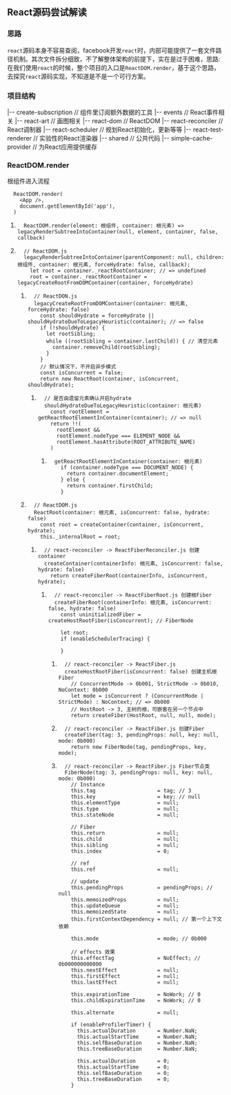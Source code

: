 ## React源码尝试解读

### 思路
  ```react```源码本身不容易查阅，facebook开发```react```时，内部可能提供了一套文件路径机制。其次文件拆分细致，不了解整体架构的前提下，实在是过于困难，思路: 在我们使用```react```的时候，整个项目的入口是```ReactDOM.render```，基于这个思路，去探究```react```源码实现，不知道是不是一个可行方案。

### 项目结构

|-- create-subscription   // 组件里订阅额外数据的工具
|-- events                // React事件相关
|-- react-art             // 画图相关
|-- react-dom             // ReactDOM
|-- react-reconciler      // React调制器
|-- react-scheduler       // 规划React初始化，更新等等
|-- react-test-renderer   // 实验性的React渲染器
|-- shared                // 公共代码
|-- simple-cache-provider // 为React应用提供缓存

### ReactDOM.render

根组件进入流程

```
  ReactDOM.render(
    <App />,
    document.getElementById('app'),
  )
```

1.  ```
      ReactDOM.render(element: 根组件, container: 根元素) => legacyRenderSubtreeIntoContainer(null, element, container, false, callback)
    ```
2.  ```
      // ReactDOM.js
      legacyRenderSubtreeIntoContainer(parentComponent: null, children: 根组件, container: 根元素, forceHydrate: false, callback);
        let root = container._reactRootContainer; // => undefined
        root = container._reactRootContainer = legacyCreateRootFromDOMContainer(container, forceHydrate)
    ```
    1.  ```
          // ReactDON.js
          legacyCreateRootFromDOMContainer(container: 根元素, forceHydrate: false)
            const shouldHydrate = forceHydrate || shouldHydrateDueToLegacyHeuristic(container); // => false
            if (!shouldHydrate) {
              let rootSibling;
              while ((rootSibling = container.lastChild)) { // 清空元素
                container.removeChild(rootSibling);
              }
            }
            // 默认情况下，不开启异步模式
            const isConcurrent = false;
            return new ReactRoot(container, isConcurrent, shouldHydrate);
        ```

        1.  ```
              // 是否由遗留元素确认开启hydrate
              shouldHydrateDueToLegacyHeuristic(container: 根元素)
                const rootElement = getReactRootElementInContainer(container); // => null
                return !!(
                  rootElement &&
                  rootElement.nodeType === ELEMENT_NODE &&
                  rootElement.hasAttribute(ROOT_ATTRIBUTE_NAME)
                )

            ```

            1.  ```
                  getReactRootElementInContainer(container: 根元素)
                    if (container.nodeType === DOCUMENT_NODE) {
                      return container.documentElement;
                    } else {
                      return container.firstChild;
                    }
                ```
    2.  ```
          // ReactDOM.js
          ReactRoot(container: 根元素, isConcurrent: false, hydrate: false)
            const root = createContainer(container, isConcurrent, hydrate);
            this._internalRoot = root;
        ```

        1.  ```
              // react-reconciler -> ReactFiberReconciler.js 创建container
              createContainer(containerInfo: 根元素, isConcurrent: false, hydrate: false)
                return createFiberRoot(containerInfo, isConcurrent, hydrate);
            ```

            1.  ```
                  // react-reconciler -> ReactFiberRoot.js 创建根Fiber
                  createFiberRoot(containerInfo: 根元素, isConcurrent: false, hydrate: false)
                    const uninitializedFiber = createHostRootFiber(isConcurrent); // FiberNode

                    let root;
                    if (enableSchedulerTracing) {

                    }

                ```

                1.  ```
                      // react-reconciler -> ReactFiber.js
                      createHostRootFiber(isConcurrent: false) 创建主机根Fiber
                        // ConcurrentMode -> 0b001, StrictMode -> 0b010, NoContext: 0b000
                        let mode = isConcurrent ? (ConcurrentMode | StrictMode) : NoContext; // => 0b000
                        // HostRoot -> 3, 主树的根，可嵌套在另一个节点中
                        return createFiber(HostRoot, null, null, mode);
                    ```
                2.  ```
                      // react-reconciler -> ReactFiber.js 创建Fiber
                      createFiber(tag: 3, pendingProps: null, key: null, mode: 0b000)
                        return new FiberNode(tag, pendingProps, key, mode);
                    ```
                3.  ```
                      // react-reconciler -> ReactFiber.js Fiber节点类
                      FiberNode(tag: 3, pendingProps: null, key: null, mode: 0b000)
                        // Instance
                        this.tag                    = tag; // 3
                        this.key                    = key; // null
                        this.elementType            = null;
                        this.type                   = null;
                        this.stateNode              = null;

                        // Fiber
                        this.return                 = null;
                        this.child                  = null;
                        this.sibling                = null;
                        this.index                  = 0;
                        
                        // ref
                        this.ref                    = null;

                        // update
                        this.pendingProps           = pendingProps; // null
                        this.memoizedProps          = null;
                        this.updateQueue            = null;
                        this.memoizedState          = null;
                        this.firstContextDependency = null; // 第一个上下文依赖

                        this.mode                   = mode; // 0b000

                        // effects 效果
                        this.effectTag              = NoEffect; // 0b000000000000
                        this.nextEffect             = null;
                        this.firstEffect            = null;
                        this.lastEffect             = null;
                        
                        this.expirationTime         = NoWork; // 0
                        this.childExpirationTime    = NoWork; // 0

                        this.alternate              = null;

                        if (enableProfilerTimer) {
                          this.actualDuration       = Number.NaN;
                          this.actualStartTime      = Number.NaN;
                          this.selfBaseDuration     = Number.NaN;
                          this.treeBaseDuration     = Number.NaN;

                          this.actualDuration       = 0;
                          this.actualStartTime      = 0;
                          this.selfBaseDuration     = 0;
                          this.treeBaseDuration     = 0;
                        }

                    ```